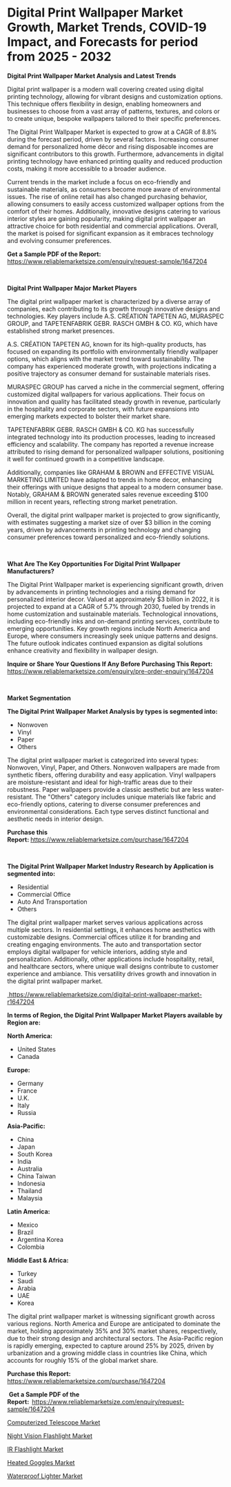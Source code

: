 <p><h1>Digital Print Wallpaper Market Growth, Market Trends, COVID-19 Impact, and Forecasts for period from 2025 - 2032</h1></p><p><strong>Digital Print Wallpaper Market Analysis and Latest Trends</strong></p>
<p><p>Digital print wallpaper is a modern wall covering created using digital printing technology, allowing for vibrant designs and customization options. This technique offers flexibility in design, enabling homeowners and businesses to choose from a vast array of patterns, textures, and colors or to create unique, bespoke wallpapers tailored to their specific preferences.</p><p>The Digital Print Wallpaper Market is expected to grow at a CAGR of 8.8% during the forecast period, driven by several factors. Increasing consumer demand for personalized home décor and rising disposable incomes are significant contributors to this growth. Furthermore, advancements in digital printing technology have enhanced printing quality and reduced production costs, making it more accessible to a broader audience. </p><p>Current trends in the market include a focus on eco-friendly and sustainable materials, as consumers become more aware of environmental issues. The rise of online retail has also changed purchasing behavior, allowing consumers to easily access customized wallpaper options from the comfort of their homes. Additionally, innovative designs catering to various interior styles are gaining popularity, making digital print wallpaper an attractive choice for both residential and commercial applications. Overall, the market is poised for significant expansion as it embraces technology and evolving consumer preferences.</p></p>
<p><strong>Get a Sample PDF of the Report:&nbsp;</strong> <a href="https://www.reliablemarketsize.com/enquiry/request-sample/1647204?utm_campaign=1845&utm_medium=2&utm_source=Github&utm_content=ia&utm_term=05042025&utm_id=digital-print-wallpaper">https://www.reliablemarketsize.com/enquiry/request-sample/1647204</a></p>
<p>&nbsp;</p>
<p><strong>Digital Print Wallpaper Major Market Players</strong></p>
<p><p>The digital print wallpaper market is characterized by a diverse array of companies, each contributing to its growth through innovative designs and technologies. Key players include A.S. CRÉATION TAPETEN AG, MURASPEC GROUP, and TAPETENFABRIK GEBR. RASCH GMBH & CO. KG, which have established strong market presences.</p><p>A.S. CRÉATION TAPETEN AG, known for its high-quality products, has focused on expanding its portfolio with environmentally friendly wallpaper options, which aligns with the market trend toward sustainability. The company has experienced moderate growth, with projections indicating a positive trajectory as consumer demand for sustainable materials rises.</p><p>MURASPEC GROUP has carved a niche in the commercial segment, offering customized digital wallpapers for various applications. Their focus on innovation and quality has facilitated steady growth in revenue, particularly in the hospitality and corporate sectors, with future expansions into emerging markets expected to bolster their market share.</p><p>TAPETENFABRIK GEBR. RASCH GMBH & CO. KG has successfully integrated technology into its production processes, leading to increased efficiency and scalability. The company has reported a revenue increase attributed to rising demand for personalized wallpaper solutions, positioning it well for continued growth in a competitive landscape.</p><p>Additionally, companies like GRAHAM & BROWN and EFFECTIVE VISUAL MARKETING LIMITED have adapted to trends in home decor, enhancing their offerings with unique designs that appeal to a modern consumer base. Notably, GRAHAM & BROWN generated sales revenue exceeding $100 million in recent years, reflecting strong market penetration.</p><p>Overall, the digital print wallpaper market is projected to grow significantly, with estimates suggesting a market size of over $3 billion in the coming years, driven by advancements in printing technology and changing consumer preferences toward personalized and eco-friendly solutions.</p></p>
<p>&nbsp;</p>
<p><strong>What Are The Key Opportunities For Digital Print Wallpaper Manufacturers?</strong></p>
<p><p>The Digital Print Wallpaper market is experiencing significant growth, driven by advancements in printing technologies and a rising demand for personalized interior decor. Valued at approximately $3 billion in 2022, it is projected to expand at a CAGR of 5.7% through 2030, fueled by trends in home customization and sustainable materials. Technological innovations, including eco-friendly inks and on-demand printing services, contribute to emerging opportunities. Key growth regions include North America and Europe, where consumers increasingly seek unique patterns and designs. The future outlook indicates continued expansion as digital solutions enhance creativity and flexibility in wallpaper design.</p></p>
<p><strong>Inquire or Share Your Questions If Any Before Purchasing This Report:</strong> <a href="https://www.reliablemarketsize.com/enquiry/pre-order-enquiry/1647204?utm_campaign=1845&utm_medium=2&utm_source=Github&utm_content=ia&utm_term=05042025&utm_id=digital-print-wallpaper">https://www.reliablemarketsize.com/enquiry/pre-order-enquiry/1647204</a></p>
<p>&nbsp;</p>
<p><strong>Market Segmentation</strong></p>
<p><strong>The Digital Print Wallpaper Market Analysis by types is segmented into:</strong></p>
<p><ul><li>Nonwoven</li><li>Vinyl</li><li>Paper</li><li>Others</li></ul></p>
<p><p>The digital print wallpaper market is categorized into several types: Nonwoven, Vinyl, Paper, and Others. Nonwoven wallpapers are made from synthetic fibers, offering durability and easy application. Vinyl wallpapers are moisture-resistant and ideal for high-traffic areas due to their robustness. Paper wallpapers provide a classic aesthetic but are less water-resistant. The "Others" category includes unique materials like fabric and eco-friendly options, catering to diverse consumer preferences and environmental considerations. Each type serves distinct functional and aesthetic needs in interior design.</p></p>
<p><strong>Purchase this Report:&nbsp;</strong><a href="https://www.reliablemarketsize.com/purchase/1647204?utm_campaign=1845&utm_medium=2&utm_source=Github&utm_content=ia&utm_term=05042025&utm_id=digital-print-wallpaper">https://www.reliablemarketsize.com/purchase/1647204</a></p>
<p>&nbsp;</p>
<p><strong>The Digital Print Wallpaper Market Industry Research by Application is segmented into:</strong></p>
<p><ul><li>Residential</li><li>Commercial Office</li><li>Auto And Transportation</li><li>Others</li></ul></p>
<p><p>The digital print wallpaper market serves various applications across multiple sectors. In residential settings, it enhances home aesthetics with customizable designs. Commercial offices utilize it for branding and creating engaging environments. The auto and transportation sector employs digital wallpaper for vehicle interiors, adding style and personalization. Additionally, other applications include hospitality, retail, and healthcare sectors, where unique wall designs contribute to customer experience and ambiance. This versatility drives growth and innovation in the digital print wallpaper market.</p></p>
<p><a href="https://www.reliablemarketsize.com/digital-print-wallpaper-market-r1647204?utm_campaign=1845&utm_medium=2&utm_source=Github&utm_content=ia&utm_term=05042025&utm_id=digital-print-wallpaper">&nbsp;https://www.reliablemarketsize.com/digital-print-wallpaper-market-r1647204</a></p>
<p><strong>In terms of Region, the Digital Print Wallpaper Market Players available by Region are:</strong></p>
<p>
    <p> <strong> North America: </strong>
        <ul>
            <li>United States</li>
            <li>Canada</li>
        </ul>
        </p> 
    <p> <strong> Europe: </strong>
        <ul>
            <li>Germany</li>
            <li>France</li>
            <li>U.K.</li>
            <li>Italy</li>
            <li>Russia</li>
        </ul>
        </p> 
    <p> <strong> Asia-Pacific: </strong>
        <ul>
            <li>China</li>
            <li>Japan</li>
            <li>South Korea</li>
            <li>India</li>
            <li>Australia</li>
            <li>China Taiwan</li>
            <li>Indonesia</li>
            <li>Thailand</li>
            <li>Malaysia</li>
        </ul>
        </p> 
    <p> <strong> Latin America: </strong>
        <ul>
            <li>Mexico</li>
            <li>Brazil</li>
            <li>Argentina Korea</li>
            <li>Colombia</li>
        </ul>
        </p> 
    <p> <strong> Middle East & Africa: </strong>
        <ul>
            <li>Turkey</li>
            <li>Saudi</li>
            <li>Arabia</li>
            <li>UAE</li>
            <li>Korea</li>
        </ul>
    </p>
    </p>
<p><p>The digital print wallpaper market is witnessing significant growth across various regions. North America and Europe are anticipated to dominate the market, holding approximately 35% and 30% market shares, respectively, due to their strong design and architectural sectors. The Asia-Pacific region is rapidly emerging, expected to capture around 25% by 2025, driven by urbanization and a growing middle class in countries like China, which accounts for roughly 15% of the global market share.</p></p>
<p><strong>Purchase this Report: </strong><a href="https://www.reliablemarketsize.com/purchase/1647204?utm_campaign=1845&utm_medium=2&utm_source=Github&utm_content=ia&utm_term=05042025&utm_id=digital-print-wallpaper">https://www.reliablemarketsize.com/purchase/1647204</a></p>
<p>&nbsp;<strong>Get a Sample PDF of the Report:&nbsp;&nbsp;</strong><a href="https://www.reliablemarketsize.com/enquiry/request-sample/1647204?utm_campaign=1845&utm_medium=2&utm_source=Github&utm_content=ia&utm_term=05042025&utm_id=digital-print-wallpaper">https://www.reliablemarketsize.com/enquiry/request-sample/1647204</a></p>
<p><strong></strong></p>
<p><p><a href="https://github.com/papnider/Market-Research-Report-List-1/blob/main/computerized-telescope-market.md?utm_campaign=1845&utm_medium=2&utm_source=Github&utm_content=ia&utm_term=05042025&utm_id=digital-print-wallpaper">Computerized Telescope Market</a></p><p><a href="https://github.com/dagnewopus/Market-Research-Report-List-1/blob/main/night-vision-flashlight-market.md?utm_campaign=1845&utm_medium=2&utm_source=Github&utm_content=ia&utm_term=05042025&utm_id=digital-print-wallpaper">Night Vision Flashlight Market</a></p><p><a href="https://github.com/suebabuhai/Market-Research-Report-List-1/blob/main/ir-flashlight-market.md?utm_campaign=1845&utm_medium=2&utm_source=Github&utm_content=ia&utm_term=05042025&utm_id=digital-print-wallpaper">IR Flashlight Market</a></p><p><a href="https://github.com/nyanikumchu/Market-Research-Report-List-1/blob/main/heated-goggles-market.md?utm_campaign=1845&utm_medium=2&utm_source=Github&utm_content=ia&utm_term=05042025&utm_id=digital-print-wallpaper">Heated Goggles Market</a></p><p><a href="https://github.com/naanaafranxu/Market-Research-Report-List-1/blob/main/waterproof-lighter-market.md?utm_campaign=1845&utm_medium=2&utm_source=Github&utm_content=ia&utm_term=05042025&utm_id=digital-print-wallpaper">Waterproof Lighter Market</a></p></p>